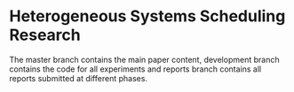 # Heterogeneous Systems Scheduling Research   

The master branch contains the main paper content, development branch contains the code for all experiments and reports branch contains all reports submitted at different phases.
